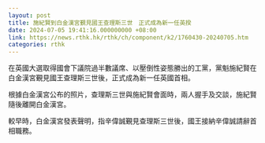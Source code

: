 ```yaml
---
layout: post
title: 施紀賢到白金漢宮覲見國王查理斯三世　正式成為新一任英揆
date: 2024-07-05 19:41:16.000000000 +08:00
link: https://news.rthk.hk/rthk/ch/component/k2/1760430-20240705.htm
categories: rthk
---
```


在英國大選取得國會下議院過半數議席、以壓倒性姿態勝出的工黨，黨魁施紀賢在白金漢宮覲見國王查理斯三世後，正式成為新一任英國首相。

根據白金漢宮公布的照片，查理斯三世與施紀賢會面時，兩人握手及交談，施紀賢隨後離開白金漢宮。

較早時，白金漢宮發表聲明，指辛偉誠覲見查理斯三世後，國王接納辛偉誠請辭首相職務。
